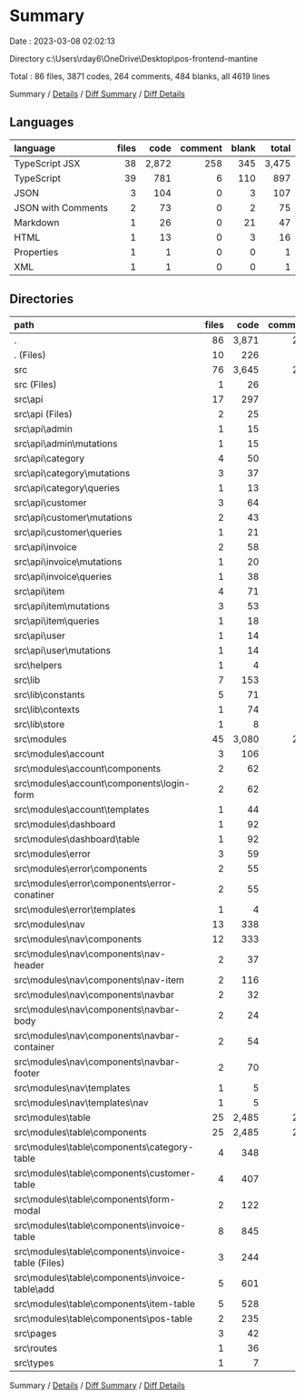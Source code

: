 # Summary

Date : 2023-03-08 02:02:13

Directory c:\\Users\\rday6\\OneDrive\\Desktop\\pos-frontend-mantine

Total : 86 files,  3871 codes, 264 comments, 484 blanks, all 4619 lines

Summary / [Details](details.md) / [Diff Summary](diff.md) / [Diff Details](diff-details.md)

## Languages
| language | files | code | comment | blank | total |
| :--- | ---: | ---: | ---: | ---: | ---: |
| TypeScript JSX | 38 | 2,872 | 258 | 345 | 3,475 |
| TypeScript | 39 | 781 | 6 | 110 | 897 |
| JSON | 3 | 104 | 0 | 3 | 107 |
| JSON with Comments | 2 | 73 | 0 | 2 | 75 |
| Markdown | 1 | 26 | 0 | 21 | 47 |
| HTML | 1 | 13 | 0 | 3 | 16 |
| Properties | 1 | 1 | 0 | 0 | 1 |
| XML | 1 | 1 | 0 | 0 | 1 |

## Directories
| path | files | code | comment | blank | total |
| :--- | ---: | ---: | ---: | ---: | ---: |
| . | 86 | 3,871 | 264 | 484 | 4,619 |
| . (Files) | 10 | 226 | 1 | 31 | 258 |
| src | 76 | 3,645 | 263 | 453 | 4,361 |
| src (Files) | 1 | 26 | 0 | 2 | 28 |
| src\\api | 17 | 297 | 3 | 60 | 360 |
| src\\api (Files) | 2 | 25 | 3 | 6 | 34 |
| src\\api\\admin | 1 | 15 | 0 | 3 | 18 |
| src\\api\\admin\\mutations | 1 | 15 | 0 | 3 | 18 |
| src\\api\\category | 4 | 50 | 0 | 13 | 63 |
| src\\api\\category\\mutations | 3 | 37 | 0 | 9 | 46 |
| src\\api\\category\\queries | 1 | 13 | 0 | 4 | 17 |
| src\\api\\customer | 3 | 64 | 0 | 11 | 75 |
| src\\api\\customer\\mutations | 2 | 43 | 0 | 6 | 49 |
| src\\api\\customer\\queries | 1 | 21 | 0 | 5 | 26 |
| src\\api\\invoice | 2 | 58 | 0 | 11 | 69 |
| src\\api\\invoice\\mutations | 1 | 20 | 0 | 3 | 23 |
| src\\api\\invoice\\queries | 1 | 38 | 0 | 8 | 46 |
| src\\api\\item | 4 | 71 | 0 | 13 | 84 |
| src\\api\\item\\mutations | 3 | 53 | 0 | 9 | 62 |
| src\\api\\item\\queries | 1 | 18 | 0 | 4 | 22 |
| src\\api\\user | 1 | 14 | 0 | 3 | 17 |
| src\\api\\user\\mutations | 1 | 14 | 0 | 3 | 17 |
| src\\helpers | 1 | 4 | 0 | 1 | 5 |
| src\\lib | 7 | 153 | 0 | 25 | 178 |
| src\\lib\\constants | 5 | 71 | 0 | 8 | 79 |
| src\\lib\\contexts | 1 | 74 | 0 | 14 | 88 |
| src\\lib\\store | 1 | 8 | 0 | 3 | 11 |
| src\\modules | 45 | 3,080 | 254 | 352 | 3,686 |
| src\\modules\\account | 3 | 106 | 0 | 15 | 121 |
| src\\modules\\account\\components | 2 | 62 | 0 | 9 | 71 |
| src\\modules\\account\\components\\login-form | 2 | 62 | 0 | 9 | 71 |
| src\\modules\\account\\templates | 1 | 44 | 0 | 6 | 50 |
| src\\modules\\dashboard | 1 | 92 | 0 | 6 | 98 |
| src\\modules\\dashboard\\table | 1 | 92 | 0 | 6 | 98 |
| src\\modules\\error | 3 | 59 | 0 | 12 | 71 |
| src\\modules\\error\\components | 2 | 55 | 0 | 10 | 65 |
| src\\modules\\error\\components\\error-conatiner | 2 | 55 | 0 | 10 | 65 |
| src\\modules\\error\\templates | 1 | 4 | 0 | 2 | 6 |
| src\\modules\\nav | 13 | 338 | 6 | 56 | 400 |
| src\\modules\\nav\\components | 12 | 333 | 6 | 53 | 392 |
| src\\modules\\nav\\components\\nav-header | 2 | 37 | 0 | 9 | 46 |
| src\\modules\\nav\\components\\nav-item | 2 | 116 | 0 | 14 | 130 |
| src\\modules\\nav\\components\\navbar | 2 | 32 | 1 | 6 | 39 |
| src\\modules\\nav\\components\\navbar-body | 2 | 24 | 0 | 6 | 30 |
| src\\modules\\nav\\components\\navbar-container | 2 | 54 | 5 | 7 | 66 |
| src\\modules\\nav\\components\\navbar-footer | 2 | 70 | 0 | 11 | 81 |
| src\\modules\\nav\\templates | 1 | 5 | 0 | 3 | 8 |
| src\\modules\\nav\\templates\\nav | 1 | 5 | 0 | 3 | 8 |
| src\\modules\\table | 25 | 2,485 | 248 | 263 | 2,996 |
| src\\modules\\table\\components | 25 | 2,485 | 248 | 263 | 2,996 |
| src\\modules\\table\\components\\category-table | 4 | 348 | 54 | 37 | 439 |
| src\\modules\\table\\components\\customer-table | 4 | 407 | 55 | 41 | 503 |
| src\\modules\\table\\components\\form-modal | 2 | 122 | 4 | 15 | 141 |
| src\\modules\\table\\components\\invoice-table | 8 | 845 | 79 | 95 | 1,019 |
| src\\modules\\table\\components\\invoice-table (Files) | 3 | 244 | 68 | 29 | 341 |
| src\\modules\\table\\components\\invoice-table\\add | 5 | 601 | 11 | 66 | 678 |
| src\\modules\\table\\components\\item-table | 5 | 528 | 54 | 54 | 636 |
| src\\modules\\table\\components\\pos-table | 2 | 235 | 2 | 21 | 258 |
| src\\pages | 3 | 42 | 6 | 9 | 57 |
| src\\routes | 1 | 36 | 0 | 2 | 38 |
| src\\types | 1 | 7 | 0 | 2 | 9 |

Summary / [Details](details.md) / [Diff Summary](diff.md) / [Diff Details](diff-details.md)